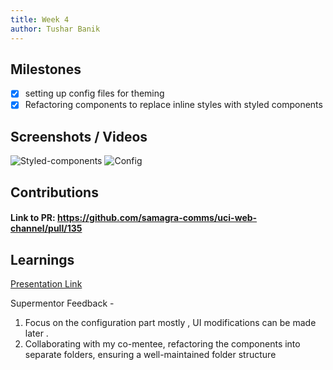 ```yaml
---
title: Week 4
author: Tushar Banik   
---
```


## Milestones
- [x] setting up config files for theming
- [x] Refactoring components to replace inline styles with styled components

## Screenshots / Videos

![Styled-components](https://i.postimg.cc/jqmnf79p/Screenshot-2023-08-02-at-1-50-40-AM.png)
![Config](https://i.postimg.cc/7LgGf545/Screenshot-2023-07-30-at-11-30-43-PM.png)

## Contributions

 #### Link to PR: https://github.com/samagra-comms/uci-web-channel/pull/135

## Learnings

[Presentation Link](https://drive.google.com/drive/u/0/folders/1cbHI5RcGwlTZiNTKVsqq_UPe6vH5hYoW)

Supermentor Feedback - 

1. Focus on the configuration part mostly , UI modifications can be made later .
2. Collaborating with my co-mentee, refactoring the components into separate folders, ensuring a well-maintained folder structure